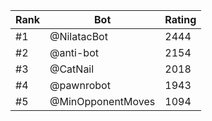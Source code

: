 Rank|Bot|Rating
---|---|---
#1|@NilatacBot|2444
#2|@anti-bot|2154
#3|@CatNail|2018
#4|@pawnrobot|1943
#5|@MinOpponentMoves|1094
